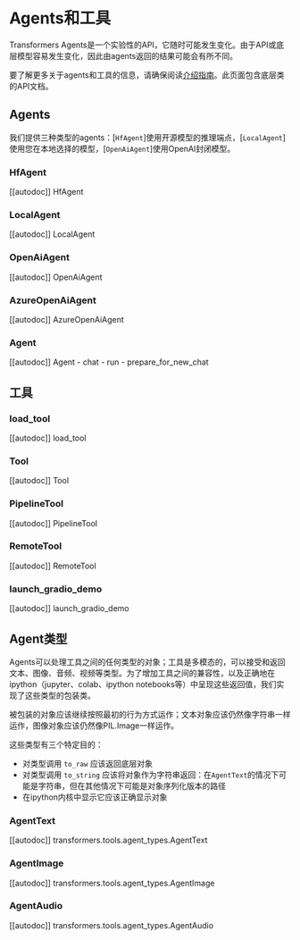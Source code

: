 <!--Copyright 2023 The HuggingFace Team. All rights reserved.

Licensed under the Apache License, Version 2.0 (the "License"); you may not use this file except in compliance with
the License. You may obtain a copy of the License at

http://www.apache.org/licenses/LICENSE-2.0

Unless required by applicable law or agreed to in writing, software distributed under the License is distributed on
an "AS IS" BASIS, WITHOUT WARRANTIES OR CONDITIONS OF ANY KIND, either express or implied. See the License for the
specific language governing permissions and limitations under the License.

⚠️ Note that this file is in Markdown but contain specific syntax for our doc-builder (similar to MDX) that may not be
rendered properly in your Markdown viewer.

-->

# Agents和工具

<Tip warning={true}>

Transformers Agents是一个实验性的API，它随时可能发生变化。由于API或底层模型容易发生变化，因此由agents返回的结果可能会有所不同。


</Tip>

要了解更多关于agents和工具的信息，请确保阅读[介绍指南](../transformers_agents)。此页面包含底层类的API文档。


## Agents

我们提供三种类型的agents：[`HfAgent`]使用开源模型的推理端点，[`LocalAgent`]使用您在本地选择的模型，[`OpenAiAgent`]使用OpenAI封闭模型。


### HfAgent

[[autodoc]] HfAgent

### LocalAgent

[[autodoc]] LocalAgent

### OpenAiAgent

[[autodoc]] OpenAiAgent

### AzureOpenAiAgent

[[autodoc]] AzureOpenAiAgent

### Agent

[[autodoc]] Agent
    - chat
    - run
    - prepare_for_new_chat

## 工具

### load_tool

[[autodoc]] load_tool

### Tool

[[autodoc]] Tool

### PipelineTool

[[autodoc]] PipelineTool

### RemoteTool

[[autodoc]] RemoteTool

### launch_gradio_demo

[[autodoc]] launch_gradio_demo

## Agent类型

Agents可以处理工具之间的任何类型的对象；工具是多模态的，可以接受和返回文本、图像、音频、视频等类型。为了增加工具之间的兼容性，以及正确地在ipython（jupyter、colab、ipython notebooks等）中呈现这些返回值，我们实现了这些类型的包装类。

被包装的对象应该继续按照最初的行为方式运作；文本对象应该仍然像字符串一样运作，图像对象应该仍然像PIL.Image一样运作。

这些类型有三个特定目的：

- 对类型调用 `to_raw` 应该返回底层对象
- 对类型调用 `to_string` 应该将对象作为字符串返回：在`AgentText`的情况下可能是字符串，但在其他情况下可能是对象序列化版本的路径
- 在ipython内核中显示它应该正确显示对象

### AgentText

[[autodoc]] transformers.tools.agent_types.AgentText

### AgentImage

[[autodoc]] transformers.tools.agent_types.AgentImage

### AgentAudio

[[autodoc]] transformers.tools.agent_types.AgentAudio
